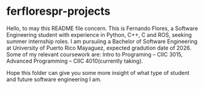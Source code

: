 # ferflorespr-projects
Hello, to may this README file concern. 
This is Fernando Flores, a Software Engineering student with experience in Python, C++, C and ROS, seeking summer internship roles.
I am pursuiing a Bachelor of Software Engineering at University of Puerto Rico Mayaguez, expected gradution date of 2026. 
Some of my relevant coursework are: Intro to Programing – CIIC 3015, Advanced Programming – CIIC 4010(currently taking).

Hope this folder can give you some more insight of what type of student and future software engineering I am. 
